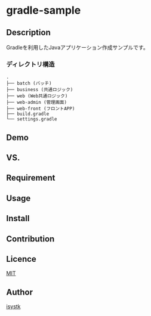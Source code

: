 gradle-sample
====

## Description

Gradleを利用したJavaアプリケーション作成サンプルです。

### ディレクトリ構造
```
.
├── batch (バッチ)
├── business (共通ロジック)
├── web (Web共通ロジック)
├── web-admin (管理画面)
├── web-front (フロントAPP)
├── build.gradle
└── settings.gradle
```

## Demo

## VS. 

## Requirement

## Usage

## Install

## Contribution

## Licence

[MIT](https://github.com/isystk/gradle-sample/LICENCE)

## Author

[isystk](https://github.com/isystk)


